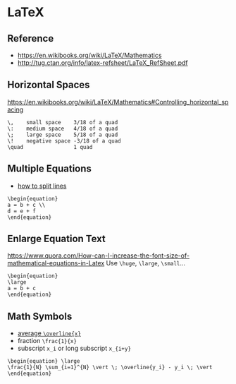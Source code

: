 # LaTeX

## Reference
- https://en.wikibooks.org/wiki/LaTeX/Mathematics
- http://tug.ctan.org/info/latex-refsheet/LaTeX_RefSheet.pdf

## Horizontal Spaces
https://en.wikibooks.org/wiki/LaTeX/Mathematics#Controlling_horizontal_spacing
```
\,    small space    3/18 of a quad
\:    medium space   4/18 of a quad
\;    large space    5/18 of a quad
\!    negative space -3/18 of a quad 
\quad                1 quad
```

## Multiple Equations
- [how to split lines](https://tex.stackexchange.com/questions/3782/how-can-i-split-an-equation-over-two-or-more-lines)
```
\begin{equation}
a = b + c \\
d = e + f
\end{equation}
```

## Enlarge Equation Text
https://www.quora.com/How-can-I-increase-the-font-size-of-mathematical-equations-in-Latex
Use `\huge`, `\large`, `\small`...
```
\begin{equation} 
\large
a = b + c
\end{equation} 
```

## Math Symbols
- [average `\overline{x}`](https://tex.stackexchange.com/questions/347804/average-symbol-for-showing-a-math-variable-is-the-outcome-of-an-average)
- fraction `\frac{1}{x}`
- subscript `x_i` or long subscript `x_{i+y}`
```
\begin{equation} \large
\frac{1}{N} \sum_{i=1}^{N} \vert \; \overline{y_i} - y_i \; \vert
\end{equation}
```

